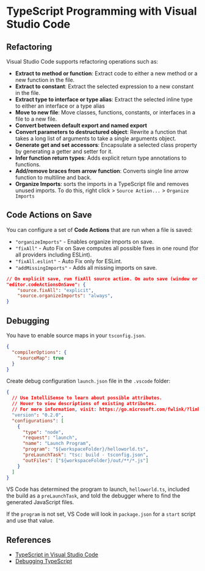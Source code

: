 # TypeScript Programming with Visual Studio Code

## Refactoring

Visual Studio Code supports refactoring operations such as:
- **Extract to method or function**: Extract code to either a new method or a new function in the file.
- **Extract to constant**: Extract the selected expression to a new constant in the file.
- **Extract type to interface or type alias**: Extract the selected inline type to either an interface or a type alias
- **Move to new file**: Move classes, functions, constants, or interfaces in a file to a new file. 
- **Convert between default export and named export**
- **Convert parameters to destructured object**: Rewrite a function that takes a long list of arguments to take a single arguments object.
- **Generate get and set accessors**: Encapsulate a selected class property by generating a getter and setter for it.
- **Infer function return types**: Adds explicit return type annotations to functions.
- **Add/remove braces from arrow function**: Converts single line arrow function to multiline and back.
- **Organize Imports**: sorts the imports in a TypeScript file and removes unused imports. To do this, right click > `Source Action...` > `Organize Imports`


## Code Actions on Save

You can configure a set of **Code Actions** that are run when a file is saved:
- `"organizeImports"` - Enables organize imports on save.
- `"fixAll"` - Auto Fix on Save computes all possible fixes in one round (for all providers including ESLint).
- `"fixAll.eslint"` - Auto Fix only for ESLint.
- `"addMissingImports"` - Adds all missing imports on save.
```json
// On explicit save, run fixAll source action. On auto save (window or focus change), run organizeImports source action.
"editor.codeActionsOnSave": {
    "source.fixAll": "explicit",
    "source.organizeImports": "always",
}
```


## Debugging

You have to enable source maps in your `tsconfig.json`.
```json
{
  "compilerOptions": {
    "sourceMap": true
  }
}
```

Create debug configuration `launch.json` file in the `.vscode` folder:
```json
{
  // Use IntelliSense to learn about possible attributes.
  // Hover to view descriptions of existing attributes.
  // For more information, visit: https://go.microsoft.com/fwlink/?linkid=830387
  "version": "0.2.0",
  "configurations": [
    {
      "type": "node",
      "request": "launch",
      "name": "Launch Program",
      "program": "${workspaceFolder}/helloworld.ts",
      "preLaunchTask": "tsc: build - tsconfig.json",
      "outFiles": ["${workspaceFolder}/out/**/*.js"]
    }
  ]
}
```
VS Code has determined the program to launch, `helloworld.ts`, included the build as a `preLaunchTask`, and told the debugger where to find the generated JavaScript files.

If the `program` is not set, VS Code will look in `package.json` for a `start` script and use that value.


## References

- [TypeScript in Visual Studio Code](https://code.visualstudio.com/docs/languages/typescript)
- [Debugging TypeScript](https://code.visualstudio.com/docs/typescript/typescript-debugging)